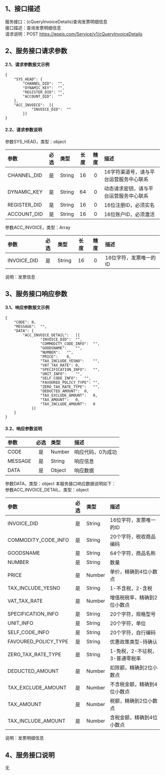## 1、接口描述  
服务接口：(cQueryInvoiceDetails)查询发票明细信息  
接口描述：查询发票明细信息  
请求说明：POST https://epeis.com/Service/v1/cQueryInvoiceDetails  
  
## 2、服务接口请求参数  
#### 2.1、请求参数报文示例  
~~~  
{
	"SYS_HEAD":	{
		"CHANNEL_DID":	"",
		"DYNAMIC_KEY":	"",
		"REGISTER_DID":	"",
		"ACCOUNT_DID":	""
	},
	"ACC_INVOICE":	[{
			"INVOICE_DID":	""
		}]
}  
~~~  
#### 2.2、请求参数说明  
参数SYS_HEAD，类型：object  
  
| 参数 | 必选 | 类型 | 长度 | 精度 | 描述 |  
| :----------------- | :----: | :-------- | :----: | :----: | :---------------- |  
| CHANNEL_DID | 是 | String | 16 | 0 | 16字符渠道号，请与平台运营服务中心联系 |  
| DYNAMIC_KEY | 是 | String | 64 | 0 | 动态请求密钥，请与平台运营服务中心联系 |  
| REGISTER_DID      |  是  | String   | 16 | 0 | 16位注册ID，必须实名 |  
| ACCOUNT_DID       |  是  | String   | 16 | 0 | 16位账户ID，必须激活 |  
  
参数ACC_INVOICE，类型：Array  
  
| 参数              | 必选 | 类型     | 长度 | 精度 | 描述             |  
| :----------------- | :----: | :-------- | :----: | :----: | :---------------- |  
| INVOICE_DID |  是  | String   | 16 | 0 | 16位字符，发票唯一的ID |  
  
说明：发票信息  
  
## 3、服务接口响应参数  
#### 3.1、响应参数报文示例  
~~~  
{
	"CODE":	0,
	"MESSAGE":	"",
	"DATA":	{
		"ACC_INVOICE_DETAIL":	[{
				"INVOICE_DID":	"",
				"COMMODITY_CODE_INFO":	"",
				"GOODSNAME":	"",
				"NUMBER":	"",
				"PRICE":	0,
				"TAX_INCLUDE_YESNO":	"",
				"VAT_TAX_RATE":	0,
				"SPECIFICATION_INFO":	"",
				"UNIT_INFO":	"",
				"SELF_CODE_INFO":	"",
				"FAVOURED_POLICY_TYPE":	"",
				"ZERO_TAX_RATE_TYPE":	"",
				"DEDUCTED_AMOUNT":	0,
				"TAX_EXCLUDE_AMOUNT":	0,
				"TAX_AMOUNT":	0,
				"TAX_INCLUDE_AMOUNT":	0
			}]
	}
}  
~~~  
#### 3.2、响应参数说明  
  
| 参数              | 必选 | 类型     | 描述             |  
| :----------------- | :----: | :-------- | :---------------- |  
| CODE | 是 | Number | 响应代码，0为成功 |  
| MESSAGE | 是 | String | 响应信息 |  
| DATA | 是 | Object | 响应数据 |  
  
参数DATA，类型：object 本服务接口响应数据说明如下：  
参数ACC_INVOICE_DETAIL，类型：object  
  

| 参数              | 必选 | 类型     | 描述             |  
| :----------------- | :----: | :-------- | :---------------- |  
| INVOICE_DID |  是  | String   | 16位字符，发票唯一的ID |  
| COMMODITY_CODE_INFO |  是  | String   | 20个字符，税收商品编码 |  
| GOODSNAME |  是  | String   | 64个字符，商品名称 |  
| NUMBER |  是  | String   | 数量 |  
| PRICE |  是  | Number   | 单价，精确到4位小数点 |  
| TAX_INCLUDE_YESNO |  是  | String   | 1-不含税，2-含税 |  
| VAT_TAX_RATE |  是  | Number   | 增值税税率，精确到2位小数点 |  
| SPECIFICATION_INFO |  是  | String   | 20个字符，规格型号 |  
| UNIT_INFO |  是  | String   | 20个字符，单位 |  
| SELF_CODE_INFO |  是  | String   | 20个字符，自行编码 |  
| FAVOURED_POLICY_TYPE |  是  | String   | 优惠政策类型-待确认 |  
| ZERO_TAX_RATE_TYPE |  是  | String   | 1-免税，2-不征税，3-普通零税率 |  
| DEDUCTED_AMOUNT |  是  | Number   | 扣除额，精确到2位小数点 |  
| TAX_EXCLUDE_AMOUNT |  是  | Number   | 不含税金额，精确到4位小数点 |  
| TAX_AMOUNT |  是  | Number   | 税额，精确到2位小数点 |  
| TAX_INCLUDE_AMOUNT |  是  | Number   | 含税金额，精确到4位小数点 |  
  
说明：发票明细信息  
## 4、服务接口说明  
无  
